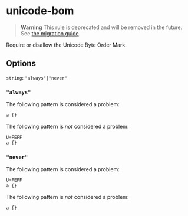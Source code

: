 # unicode-bom  
  
> **Warning** This rule is deprecated and will be removed in the future. See [the migration guide](../../../docs/migration-guide/to-15.md).  
  
Require or disallow the Unicode Byte Order Mark.  
  
## Options  
  
`string`: `"always"|"never"`  
  
### `"always"`  
  
The following pattern is considered a problem:  
  
<!-- prettier-ignore -->  
```css  
a {}  
```  
  
The following pattern is _not_ considered a problem:  
  
<!-- prettier-ignore -->  
```css  
U+FEFF  
a {}  
```  
  
### `"never"`  
  
The following pattern is considered a problem:  
  
<!-- prettier-ignore -->  
```css  
U+FEFF  
a {}  
```  
  
The following pattern is _not_ considered a problem:  
  
<!-- prettier-ignore -->  
```css  
a {}  
```  

